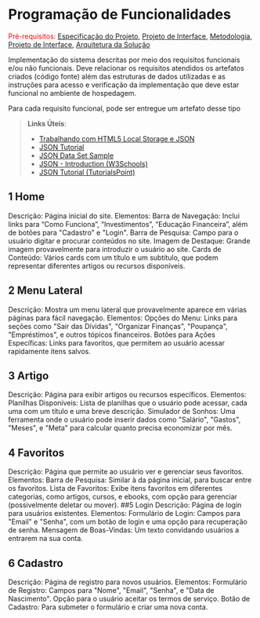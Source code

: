 # Programação de Funcionalidades

<span style="color:red">Pré-requisitos: <a href="2-Especificação do Projeto.md"> Especificação do Projeto</a></span>, <a href="3-Projeto de Interface.md"> Projeto de Interface</a>, <a href="4-Metodologia.md"> Metodologia</a>, <a href="3-Projeto de Interface.md"> Projeto de Interface</a>, <a href="5-Arquitetura da Solução.md"> Arquitetura da Solução</a>

Implementação do sistema descritas por meio dos requisitos funcionais e/ou não funcionais. Deve relacionar os requisitos atendidos os artefatos criados (código fonte) além das estruturas de dados utilizadas e as instruções para acesso e verificação da implementação que deve estar funcional no ambiente de hospedagem.

Para cada requisito funcional, pode ser entregue um artefato desse tipo

> **Links Úteis**:
>
> - [Trabalhando com HTML5 Local Storage e JSON](https://www.devmedia.com.br/trabalhando-com-html5-local-storage-e-json/29045)
> - [JSON Tutorial](https://www.w3resource.com/JSON)
> - [JSON Data Set Sample](https://opensource.adobe.com/Spry/samples/data_region/JSONDataSetSample.html)
> - [JSON - Introduction (W3Schools)](https://www.w3schools.com/js/js_json_intro.asp)
> - [JSON Tutorial (TutorialsPoint)](https://www.tutorialspoint.com/json/index.htm)

## 1  Home 
Descrição: Página inicial do site.
Elementos:
Barra de Navegação: Inclui links para “Como Funciona”, “Investimentos”, “Educação Financeira”, além de botões para "Cadastro" e "Login".
Barra de Pesquisa: Campo para o usuário digitar e procurar conteúdos no site.
Imagem de Destaque: Grande imagem provavelmente para introduzir o usuário ao site.
Cards de Conteúdo: Vários cards com um título e um subtítulo, que podem representar diferentes artigos ou recursos disponíveis.
## 2  Menu Lateral
Descrição: Mostra um menu lateral que provavelmente aparece em várias páginas para fácil navegação.
Elementos:
Opções do Menu: Links para seções como "Sair das Dívidas", "Organizar Finanças", "Poupança", "Empréstimos", e outros tópicos financeiros.
Botões para Ações Específicas: Links para favoritos, que permitem ao usuário acessar rapidamente itens salvos.
## 3  Artigo
Descrição: Página para exibir artigos ou recursos específicos.
Elementos:
Planilhas Disponíveis: Lista de planilhas que o usuário pode acessar, cada uma com um título e uma breve descrição.
Simulador de Sonhos: Uma ferramenta onde o usuário pode inserir dados como "Salário", "Gastos", "Meses", e "Meta" para calcular quanto precisa economizar por mês.
## 4  Favoritos
Descrição: Página que permite ao usuário ver e gerenciar seus favoritos.
Elementos:
Barra de Pesquisa: Similar à da página inicial, para buscar entre os favoritos.
Lista de Favoritos: Exibe itens favoritos em diferentes categorias, como artigos, cursos, e ebooks, com opção para gerenciar (possivelmente deletar ou mover).
##5  Login
Descrição: Página de login para usuários existentes.
Elementos:
Formulário de Login: Campos para "Email" e "Senha", com um botão de login e uma opção para recuperação de senha.
Mensagem de Boas-Vindas: Um texto convidando usuários a entrarem na sua conta.
## 6  Cadastro
Descrição: Página de registro para novos usuários.
Elementos:
Formulário de Registro: Campos para "Nome", "Email", "Senha", e "Data de Nascimento".
Opção para o usuário aceitar os termos de serviço.
Botão de Cadastro: Para submeter o formulário e criar uma nova conta.

